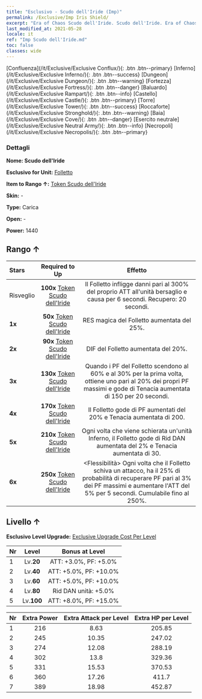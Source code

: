 ```yaml
---
title: "Esclusivo - Scudo dell'Iride (Imp)"
permalink: /Exclusive/Imp Iris Shield/
excerpt: "Era of Chaos Scudo dell'Iride. Scudo dell'Iride. Era of Chaos Esclusivo Scudo dell'Iride. Folletto Esclusivo."
last_modified_at: 2021-05-28
locale: it
ref: "Imp Scudo dell'Iride.md"
toc: false
classes: wide
---
```

 [Confluenza](/it/Exclusive/Exclusive Conflux/){: .btn .btn--primary} [Inferno](/it/Exclusive/Exclusive Inferno/){: .btn .btn--success} [Dungeon](/it/Exclusive/Exclusive Dungeon/){: .btn .btn--warning} [Fortezza](/it/Exclusive/Exclusive Fortress/){: .btn .btn--danger} [Baluardo](/it/Exclusive/Exclusive Rampart/){: .btn .btn--info} [Castello](/it/Exclusive/Exclusive Castle/){: .btn .btn--primary} [Torre](/it/Exclusive/Exclusive Tower/){: .btn .btn--success} [Roccaforte](/it/Exclusive/Exclusive Stronghold/){: .btn .btn--warning} [Baia](/it/Exclusive/Exclusive Cove/){: .btn .btn--danger} [Esercito neutrale](/it/Exclusive/Exclusive Neutral Army/){: .btn .btn--info} [Necropoli](/it/Exclusive/Exclusive Necropolis/){: .btn .btn--primary} 

### Dettagli
 **Nome: Scudo dell'Iride** 

 **Esclusivo for Unit:** [Folletto](/it/units/Imp/) 

 **Item to Rango ↑:** [Token Scudo dell'Iride](/ItemsIT/con_913/)

 **Skin:** -

 **Type:** Carica

 **Open:** -

 **Power:** 1440

## Rango ↑

  |     Stars    |  Required to Up | Effetto |
  |:-------------|:---------------:|:---------------:|
  |  Risveglio  | **100x** [Token Scudo dell'Iride](/ItemsIT/con_913/) | <Lingua fiammeggiante> Il Folletto infligge danni pari al 300% del proprio ATT all'unità bersaglio e causa <Combustione> per 6 secondi. Recupero: 20 secondi. |
  | **1x** <i class="fas fa-star"/> | **50x** [Token Scudo dell'Iride](/ItemsIT/con_913/) | RES magica del Folletto aumentata del 25%. |
  | **2x** <i class="fas fa-star"/> | **90x** [Token Scudo dell'Iride](/ItemsIT/con_913/) | DIF del Folletto aumentata del 20%. |
  | **3x** <i class="fas fa-star"/> | **130x** [Token Scudo dell'Iride](/ItemsIT/con_913/) | <Corazza robusta> Quando i PF del Folletto scendono al 60% e al 30% per la prima volta, ottiene uno <scudo> pari al 20% dei propri PF massimi e gode di Tenacia aumentata di 150 per 20 secondi. |
  | **4x** <i class="fas fa-star"/> | **170x** [Token Scudo dell'Iride](/ItemsIT/con_913/) | Il Folletto gode di PF aumentati del 20% e Tenacia aumentata di 200. |
  | **5x** <i class="fas fa-star"/> | **210x** [Token Scudo dell'Iride](/ItemsIT/con_913/) | Ogni volta che viene schierata un'unità Inferno, il Folletto gode di Rid DAN aumentata del 2% e Tenacia aumentata di 30. |
  | **6x** <i class="fas fa-star"/> | **250x** [Token Scudo dell'Iride](/ItemsIT/con_913/) | <Flessibilità> Ogni volta che il Folletto schiva un attacco, ha il 25% di probabilità di recuperare PF pari al 3% dei PF massimi e aumentare l'ATT del 5% per 5 secondi. Cumulabile fino al 250%. |


## Livello ↑
 **Esclusivo Level Upgrade:** [Exclusive Upgrade Cost Per Level](/Exclusive/ExclusiveUpgradeCostPerLevel/)

  |  Nr  |   Level  | Bonus at Level |
  |:-----|:--------:|:--------------:|
  | 1 | Lv.**20** | ATT: +3.0%, PF: +5.0% |
  | 2 | Lv.**40** | ATT: +5.0%, PF: +10.0% |
  | 3 | Lv.**60** | ATT: +5.0%, PF: +10.0% |
  | 4 | Lv.**80** | Rid DAN unità: +5.0% |
  | 5 | Lv.**100** | ATT: +8.0%, PF: +15.0% |


  |  Nr  |  Extra Power | Extra Attack per Level | Extra HP per Level |
  |:-----|:--------:|:--------:|:--------:|
  | 1 | 216 | 8.63 | 205.85 |
  | 2 | 245 | 10.35 | 247.02 |
  | 3 | 274 | 12.08 | 288.19 |
  | 4 | 302 | 13.8 | 329.36 |
  | 5 | 331 | 15.53 | 370.53 |
  | 6 | 360 | 17.26 | 411.7 |
  | 7 | 389 | 18.98 | 452.87 |


